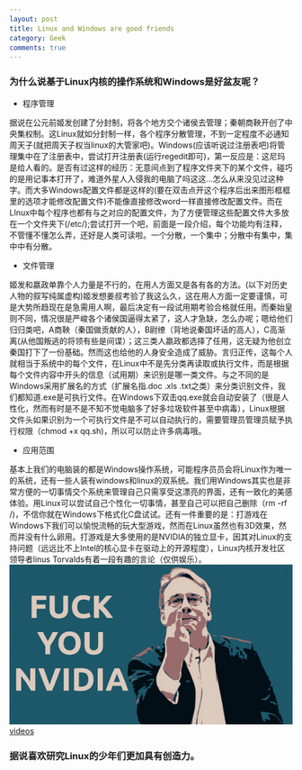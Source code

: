 ```yaml
---
layout: post
title: Linux and Windows are good friends
category: Geek
comments: true
---
```

### 为什么说基于Linux内核的操作系统和Windows是好盆友呢？
+	程序管理


据说在公元前姬发创建了分封制，将各个地方交个诸侯去管理；秦朝商鞅开创了中央集权制。这Linux就如分封制一样，各个程序分散管理，不到一定程度不必通知周天子(就把周天子权当linux的大管家吧)。Windows(应该听说过注册表吧)将管理集中在了注册表中，尝试打开注册表(运行regedit即可)，第一反应是：这尼玛是给人看的。是否有过这样的经历：无意间点到了程序文件夹下的某个文件，碰巧的是用记事本打开了，难道外星人入侵我的电脑了吗这这...怎么从来没见过这种字。而大多Windows配置文件都是这样的(要在双击点开这个程序后出来图形框框里的选项才能修改配置文件)不能像直接修改word一样直接修改配置文件。而在LInux中每个程序也都有与之对应的配置文件，为了方便管理这些配置文件大多放在一个文件夹下(/etc/);尝试打开一个吧，前面是一段介绍，每个功能均有注释，不管懂不懂怎么弄，还好是人类可读啦。一个分散，一个集中；分散中有集中，集中中有分散。

+	文件管理


姬发和嬴政单靠个人力量是不行的，在用人方面又是各有各的方法。(以下对历史人物的叙写纯属虚构)姬发想姜叔考验了我这么久，这在用人方面一定要谨慎，可是大势所趋现在是急需用人啊，最后决定有一段试用期考验合格就任用。而秦始皇则不同，情况很是严峻各个诸侯国逼得太紧了，这人才急缺，怎么办呢；嗯给他们归归类吧，A商鞅（秦国做贡献的人），B尉缭（背地说秦国坏话的高人），C高渐离(从他国叛逃的将领有些是间谍）；这三类人嬴政都选择了任用，这无疑为他创立秦国打下了一份基础。然而这也给他的人身安全造成了威胁。言归正传，这每个人就相当于系统中的每个文件，在Linux中不是先分类再读取或执行文件，而是根据每个文件内容中开头的信息（试用期）来识别是哪一类文件。与之不同的是Windows采用扩展名的方式（扩展名指.doc .xls .txt之类）来分类识别文件，我们都知道.exe是可执行文件。在Windows下双击qq.exe就会自动安装了（很是人性化，然而有时是不是不知不觉电脑多了好多垃圾软件甚至中病毒），Linux根据文件头如果识别为一个可执行文件是不可以自动执行的，需要管理员管理员赋予执行权限（chmod +x qq.sh)，所以可以防止许多病毒哦。

+	应用范围

基本上我们的电脑装的都是Windows操作系统，可能程序员员会将Linux作为唯一的系统，还有一些人装有windows和linux的双系统。我们用Windows其实也是非常方便的一切事情交个系统来管理自己只需享受这漂亮的界面，还有一致化的美感体验。用Linux可以尝试自己个性化一切事情，甚至自己可以把自己删除（rm -rf /)，不信你就在Windows下格式化C盘试试。还有一件重要的是：打游戏在Windows下我们可以愉悦流畅的玩大型游戏，然而在Linux虽然也有3D效果，然而并没有什么卵用。打游戏是大多使用的是NVIDIA的独立显卡，因其对Linux的支持问题（远远比不上Intel的核心显卡在驱动上的开源程度），Linux内核开发社区领导者linus Torvalds有着一段有趣的言论（仅供娱乐）。
![linus-torvalsd](/images/Linus-Torvalds-Fuck-You-Nvidia.jpg)
[videos](https://r2---sn-a5m7ln7z.googlevideo.com/videoplayback?lmt=1440387692166097&dur=16.764&key=yt5&mime=video%2Fmp4&sparams=dur%2Cid%2Cinitcwndbps%2Cip%2Cipbits%2Citag%2Clmt%2Cmime%2Cmm%2Cmn%2Cms%2Cmv%2Cpl%2Cratebypass%2Crequiressl%2Csource%2Cupn%2Cexpire&expire=1440858094&fexp=9407116%2C9407700%2C9407992%2C9408496%2C9408710%2C9409069%2C9415365%2C9415485%2C9415837%2C9416023%2C9416126%2C9416611%2C9416729%2C9417298%2C9417707%2C9417843%2C9418059%2C9418153%2C9418199%2C9418235%2C9418448%2C9418479%2C9419219%2C9419250%2C9420023%2C9420052&sver=3&requiressl=yes&itag=22&source=youtube&ratebypass=yes&pl=22&upn=SmVmC337piw&ipbits=0&mn=sn-a5m7ln7z&mm=31&id=o-AAp4vXmaGN5B0ELGxSYNxFTPUoCUdTsp4Cfl-1VwBu0n&initcwndbps=3313750&signature=CF02FAE10F9BFABC30BD4CD861885336CBD96B11.4115BD4D98B497D89DB44F75B621E75D0C35E580&ip=162.211.225.18&mv=m&mt=1440836416&ms=au)

###	据说喜欢研究Linux的少年们更加具有创造力。





